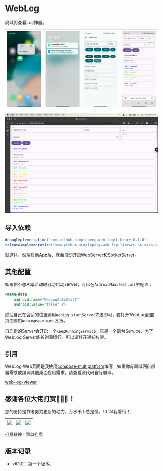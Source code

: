 # WebLog

局域网查看Log神器。

| ![](files/img_shortcut.jpg) | ![](files/img_notification.jpg) | ![](files/img_web_log.jpg) | ![](files/img_phone_web.jpg) |
|-------------------|---------------------------------|----------------------------|------------------------------|

![](files/img_desktop_web.png)

## 导入依赖

```groovy
debugImplementation("com.github.simplepeng.web-log:library:0.1.0")
releaseImplementation("com.github.simplepeng.web-log:library-no-op:0.1.0")
```

就这样，然后启动App后，就会自动开启WebServer和SocketServer。

## 其他配置

如果你不想App启动时自动启动Server，可以在`AndroidManifest.xml`中配置：

```xml
<meta-data
    android:name="WebLogAutoStart"
    android:value="false" />
```

然后自己在合适的位置调用`WebLog.startServer`方法即可，要打开WebLog配置页面调用`WebLogPage.open`方法。

自启动的Server会开启一个`KeepRunningService`，它是一个前台Service，为了WebLog Server能长时间运行，所以请打开通知权限。

## 引用

WebLog Web页面是我使用[compose-multiplatform](https://github.com/JetBrains/compose-multiplatform)编写，如果你有局域网自部署需求或编译其他桌面应用需求，请查看源代码自行编译。

[web-log-viewer](https://github.com/simplepeng/web-log-viewer)

## 感谢各位大佬打赏🙇🙇🙇！

您的支持是作者努力更新的动力。万水千山总是情，10.24我看行！

| ![](https://raw.githubusercontent.com/simplepeng/merge_pay_code/refs/heads/master/qrcode_alipay.jpg) | ![](https://raw.githubusercontent.com/simplepeng/merge_pay_code/refs/heads/master/qrcode_wxpay.png) | ![](https://raw.githubusercontent.com/simplepeng/merge_pay_code/refs/heads/master/qrcode_qqpay.png) |
| ------------------------------------------------------------ | ----- | ----- |

[打赏链接](https://simplepeng.com/merge_pay_code/) | [赞助列表](https://simplepeng.com/Sponsor/)

## 版本记录

* v0.1.0：第一个版本。